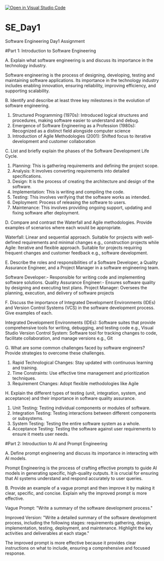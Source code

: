 [![Open in Visual Studio Code](https://classroom.github.com/assets/open-in-vscode-2e0aaae1b6195c2367325f4f02e2d04e9abb55f0b24a779b69b11b9e10269abc.svg)](https://classroom.github.com/online_ide?assignment_repo_id=15775833&assignment_repo_type=AssignmentRepo)
# SE_Day1
Software Engineering Day1 Assignment

#Part 1: Introduction to Software Engineering

A. Explain what software engineering is and discuss its importance in the technology industry.

Software engineering is the process of designing, developing, testing and maintaining software applications.
Its importance in the technology industry includes enabling innovation, ensuring reliability, improving efficiency, and supporting scalability.

B. Identify and describe at least three key milestones in the evolution of software engineering.
1. Structured Programming (1970s): Introduced logical structures and procedures, making software easier to understand and debug.
2. Emergence of Software Engineering as a Profession (1980s): Recognized as a distinct field alongside computer science
3. Introduction of Agile Methodologies (2001): Shifted focus to iterative development and customer collaboration

C. List and briefly explain the phases of the Software Development Life Cycle.

1. Planning: This is gathering requirements and defining the project scope.
2. Analysis: It involves converting requirements into detailed specifications.
3. Design: It is the process of creating the architecture and design of the software.
4. Implementation: This is writing and compiling the code.
5. Testing: This involves verifying that the software works as intended.
6. Deployment: Process of releasing the software to users.
7. Maintenance: This involves providing ongoing support, updating and fixing software after deployment.

D. Compare and contrast the Waterfall and Agile methodologies. Provide examples of scenarios where each would be appropriate.

Waterfall: Linear and sequential approach. Suitable for projects with well-defined requirements and minimal changes e.g., construction projects while Agile: Iterative and flexible approach. Suitable for projects requiring frequent changes and customer feedback e.g., software development.

E. Describe the roles and responsibilities of a Software Developer, a Quality Assurance Engineer, and a Project Manager in a software engineering team.

Software Developer:- Responsible for writing code and implementing software solutions.
Quality Assurance Engineer:- Ensures software quality by designing and executing test plans.
Project Manager: Oversees the planning, execution, and delivery of software projects

F. Discuss the importance of Integrated Development Environments (IDEs) and Version Control Systems (VCS) in the software development process. Give examples of each.

Integrated Development Environments (IDEs): Software suites that provide comprehensive tools for writing, debugging, and testing code e.g., Visual Studio
Version Control System: Software tool for tracking changes to code, facilitate collaboration, and manage versions e.g., Git

G. What are some common challenges faced by software engineers? Provide strategies to overcome these challenges.

1. Rapid Technological Changes: Stay updated with continuous learning and training.
2. Time Constraints: Use effective time management and prioritization techniques.
3. Requirement Changes: Adopt flexible methodologies like Agile

H. Explain the different types of testing (unit, integration, system, and acceptance) and their importance in software quality assurance.

1. Unit Testing: Testing individual components or modules of software.
2. Integration Testing: Testing interactions between different components or subsystems.
3. System Testing: Testing the entire software system as a whole.
4. Acceptance Testing: Testing the software against user requirements to ensure it meets user needs.

#Part 2: Introduction to AI and Prompt Engineering

A. Define prompt engineering and discuss its importance in interacting with AI models.

Prompt Engineering is the process of crafting effective prompts to guide AI models in generating specific, high-quality outputs. 
It is crucial for ensuring that AI systems understand and respond accurately to user queries.

B. Provide an example of a vague prompt and then improve it by making it clear, specific, and concise. Explain why the improved prompt is more effective.

Vague Prompt: "Write a summary of the software development process."

Improved Version: "Write a detailed summary of the software development process, including the following stages: requirements gathering, design, implementation, testing, deployment, and maintenance. Highlight the key activities and deliverables at each stage."

The improved prompt is more effective because it provides clear instructions on what to include, ensuring a comprehensive and focused response.





